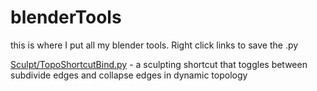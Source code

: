 blenderTools
============

this is where I put all my blender tools. Right click links to save the .py 

[Sculpt/TopoShortcutBind.py] - a sculpting shortcut that toggles between subdivide edges and collapse edges in dynamic topology 

[Sculpt/TopoShortcutBind.py]: https://raw.githubusercontent.com/fornof/BlenderAddons/master/TopoShortcutBind.py



